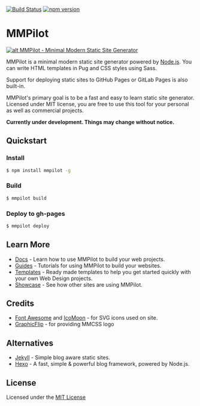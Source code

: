 [![Build Status](https://travis-ci.org/kunruch/mmpilot.svg?branch=master)](https://travis-ci.org/kunruch/mmpilot)
[![npm version](https://badge.fury.io/js/mmpilot.svg)](https://badge.fury.io/js/mmpilot)

# MMPilot

[![alt MMPilot - Minimal Modern Static Site Generator](https://mmpilot.kunruchcreations.com/img/mmpilot-featured.png "MMPilot - Minimal Modern Static Site Generator")](https://mmpilot.kunruchcreations.com/)

MMPilot is a minimal modern static site generator powered by [Node.js](https://nodejs.org). You can write HTML templates in Pug and CSS styles using Sass.

Support for deploying static sites to GitHub Pages or GitLab Pages is also built-in.

MMPilot's primary goal is to be a fast and easy to learn static site generator. Licensed under MIT license, you are free to use this tool for your personal as well as commercial projects.

**Currently under development. Things may change without notice.**

## Quickstart

### Install
```sh
$ npm install mmpilot -g
```

### Build

```sh
$ mmpilot build
```
### Deploy to gh-pages

```sh
$ mmpilot deploy
```

## Learn More

- [Docs](https://mmpilot.kunruchcreations.com/docs/) - Learn how to use MMPilot to build your web projects.
- [Guides](https://mmpilot.kunruchcreations.com/guides/) - Tutorials for using MMPilot to build your websites.
- [Templates](https://mmpilot.kunruchcreations.com/templates/) - Ready made templates to help you get started quickly with your own Web Design projects.
- [Showcase](https://mmpilot.kunruchcreations.com/showcase/) - See how other sites are using MMPilot.

## Credits

- [Font Awesome](http://fontawesome.io/) and [IcoMoon](https://icomoon.io/) - for SVG icons used on site.
- [GraphicFlip](https://graphicflip.com/) - for providing MMCSS logo

## Alternatives
- [Jekyll](https://jekyllrb.com/) - Simple blog aware static sites.
- [Hexo](https://hexo.io/) - A fast, simple & powerful blog framework, powered by Node.js.

## License

Licensed under the [MIT License](https://github.com/kunruch/mmpilot/blob/master/LICENSE.md)
